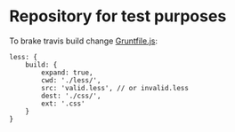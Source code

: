 # Repository for test purposes
To brake travis build change [Gruntfile.js](Gruntfile.js):

```
less: {
    build: {
        expand: true,
        cwd: './less/',
        src: 'valid.less', // or invalid.less
        dest: './css/',
        ext: '.css'
    }
}
```

